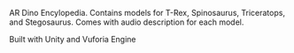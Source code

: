 AR Dino Encylopedia. 
Contains models for T-Rex, Spinosaurus, Triceratops, and Stegosaurus.
Comes with audio description for each model.

Built with Unity and Vuforia Engine
